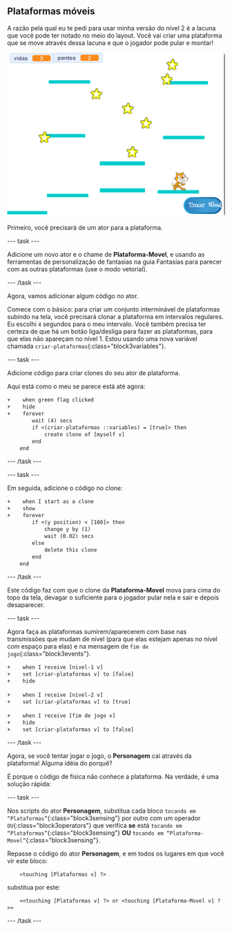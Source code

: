 ## Plataformas móveis

A razão pela qual eu te pedi para usar minha versão do nível 2 é a lacuna que você pode ter notado no meio do layout. Você vai criar uma plataforma que se move através dessa lacuna e que o jogador pode pular e montar!

![Outro nível com plataformas diferentes](images/movingPlatforms.png)

Primeiro, você precisará de um ator para a plataforma.

--- task ---

Adicione um novo ator e o chame de **Plataforma-Movel**, e usando as ferramentas de personalização de fantasias na guia Fantasias para parecer com as outras plataformas (use o modo vetorial).

--- /task ---

Agora, vamos adicionar algum código no ator.

Comece com o básico: para criar um conjunto interminável de plataformas subindo na tela, você precisará clonar a plataforma em intervalos regulares. Eu escolhi `4` segundos para o meu intervalo. Você também precisa ter certeza de que há um botão liga/desliga para fazer as plataformas, para que elas não apareçam no nível 1. Estou usando uma nova variável chamada `criar-plataformas`{:class="block3variables"}.

--- task ---

Adicione código para criar clones do seu ator de plataforma.

Aqui está como o meu se parece está até agora:

```blocks3
+    when green flag clicked
+    hide
+    forever
        wait (4) secs
        if <(criar-plataformas ::variables) = [true]> then
            create clone of [myself v]
        end
    end
```

--- /task ---

--- task ---

Em seguida, adicione o código no clone:

```blocks3
+    when I start as a clone
+    show
+    forever
        if <(y position) < [180]> then
            change y by (1)
            wait (0.02) secs
        else
            delete this clone
        end
    end
```

--- /task ---

Este código faz com que o clone da **Plataforma-Movel** mova para cima do topo da tela, devagar o suficiente para o jogador pular nela e sair e depois desaparecer.

--- task ---

Agora faça as plataformas sumirem/aparecerem com base nas transmissões que mudam de nível (para que elas estejam apenas no nível com espaço para elas) e na mensagem de `fim de jogo`{:class="block3events"}.

```blocks3
+    when I receive [nivel-1 v]
+    set [criar-plataformas v] to [false]
+    hide

+    when I receive [nivel-2 v]
+    set [criar-plataformas v] to [true]

+    when I receive [fim de jogo v]
+    hide
+    set [criar-plataformas v] to [false]
```

--- /task ---

Agora, se você tentar jogar o jogo, o **Personagem** cai através da plataforma! Alguma idéia do porquê?

É porque o código de física não conhece a plataforma. Na verdade, é uma solução rápida:

--- task ---

Nos scripts do ator **Personagem**, substitua cada bloco `tocando em “Plataformas”`{:class="block3sensing"} por outro com um operador `OU`{:class="block3operators"} que verifica **se** está `tocando em “Plataformas”`{:class="block3sensing"} **OU** `tocando em “Plataforma-Movel”`{:class="block3sensing"}.

Repasse o código do ator **Personagem**, e em todos os lugares em que você vir este bloco:

```blocks3
    <touching [Plataformas v] ?>
```

substitua por este:

```blocks3
    <<touching [Plataformas v] ?> or <touching [Plataforma-Movel v] ?>>
```

--- /task ---